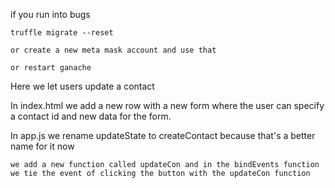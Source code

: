 if you run into bugs
	
	truffle migrate --reset

	or create a new meta mask account and use that

	or restart ganache

Here we let users update a contact

In index.html
	we add a new row with a new form where the user can specify a contact id and new data for the form.

In app.js
	we rename updateState to createContact because that's a better name for it now

	we add a new function called updateCon and in the bindEvents function we tie the event of clicking the button with the updateCon function


